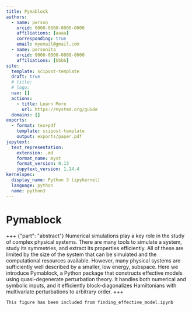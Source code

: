 ```yaml
---
title: Pymablock
authors:
  - name: person
    orcid: 0000-0000-0000-0000
    affiliations: [aaaa]
    corresponding: true
    email: myemail@gmail.com
  - name: personita
    orcid: 0000-0000-0000-0000
    affiliations: [bbbb]
site:
  template: scipost-template
  draft: true
  # title:
  # logo:
  nav: []
  actions:
    - title: Learn More
      url: https://mystmd.org/guide
  domains: []
exports:
  - format: tex+pdf
    template: scipost-template
    output: exports/paper.pdf
jupytext:
  text_representation:
    extension: .md
    format_name: myst
    format_version: 0.13
    jupytext_version: 1.14.4
kernelspec:
  display_name: Python 3 (ipykernel)
  language: python
  name: python3
---
```


# Pymablock

+++ {"part": "abstract"}
Numerical simulations play a key role in the study of complex physical systems.
There are many tools to simulate a system, study its symmetries, and extract its properties efficiently.
All of these are limited by the size of the system that can be simulated and the computational resources available.
However, many physical systems are sufficiently well described by a smaller, low energy, subspace.
Here we introduce Pymablock, a Python package that constructs effective models using quasi-degenerate perturbation theory.
It handles both numerical and symbolic inputs, and it efficiently block-diagonalizes Hamiltonians with multivariate perturbations to arbitrary order.
+++


```{figure} #my-cell
This figure has been included from finding_effective_model.ipynb
```

<!-- ```{include} introduction.md
```

```{include} finding_effective_model.md
```

```{include} algorithms.md
```

```{include} implementation.md
```

```{include} benchmark.md
```

```{include} conclusion.md
``` -->
